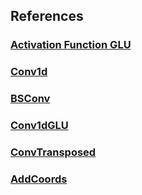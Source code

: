 ## References

### [Activation Function GLU](activation.md)
### [Conv1d](conv1d.md)
### [BSConv](bsconv.md)
### [Conv1dGLU](conv1d_glu.md)
### [ConvTransposed](conv_transposed.md)
### [AddCoords](add_coords.md)

